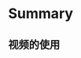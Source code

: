 # Summary
<h2>视频的使用</h2>
    <!--
        video    视频标签
        autoplay    自动播放
        controls    控制台

        mp4  MPEG-4/H.264 必须注意视频编码为H264，否则浏览器不识别
        flv  原生不支持
        ogg       谷歌或火狐支持
        webm 谷歌和火狐和Edge支持
    -->
<video  controls>
    <source src="/static/media/video.webm"  type="video/webm"/>
    <source src="/static/media/video.mp4"  type="video/mp4"/>
</video>

#定义和用法
controls 属性规定浏览器应该为视频提供播放控件。
如果设置了该属性，则规定不存在作者设置的脚本控件。
浏览器控件应该包括：
•播放
•暂停
•定位
•音量
•全屏切换
•字幕（如果可用）
•音轨（如果可用）